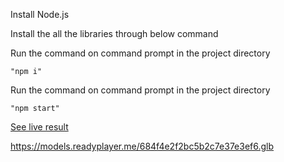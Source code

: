 Install Node.js


Install the all the libraries through below command


Run the command on command prompt in the project directory

```
"npm i"
```

Run the command on command prompt in the project directory

```
"npm start"
```
[See live result](https://w64wk371k7.codesandbox.io/)


https://models.readyplayer.me/684f4e2f2bc5b2c7e37e3ef6.glb
